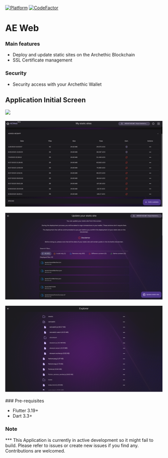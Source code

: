 [![Platform](https://img.shields.io/badge/Platform-Flutter-02569B?logo=flutter)](https://flutter.dev) [![CodeFactor](https://www.codefactor.io/repository/github/archethic-foundation/aeweb/badge?s=810cd469a6616c8595c8691096e21af5d1238a85)](https://www.codefactor.io/repository/github/archethic-foundation/aeweb)

# AE Web

### Main features
- Deploy and update static sites on the Archethic Blockchain
- SSL Certificate management

### Security
- Security access with your Archethic Wallet

## Application Initial Screen
<img src=".github/images/aeweb-intro.png?v=20231106" width="500"/>
<br/><br/>
<img src=".github/images/aeweb-list-versions.png?v=20231106" width="500"/>
<br/><br/>
<img src=".github/images/aeweb-update.png?v=20231106" width="500"/>
<br/><br/>
<img src=".github/images/aeweb-assets.png?v=20231106" width="500"/>
<br/><br/>
### Pre-requisites

- Flutter 3.19+
- Dart 3.3+

### Note

*** This Application is currently in active development so it might fail to build. Please refer to issues or create new issues if you find any. Contributions are welcomed.






